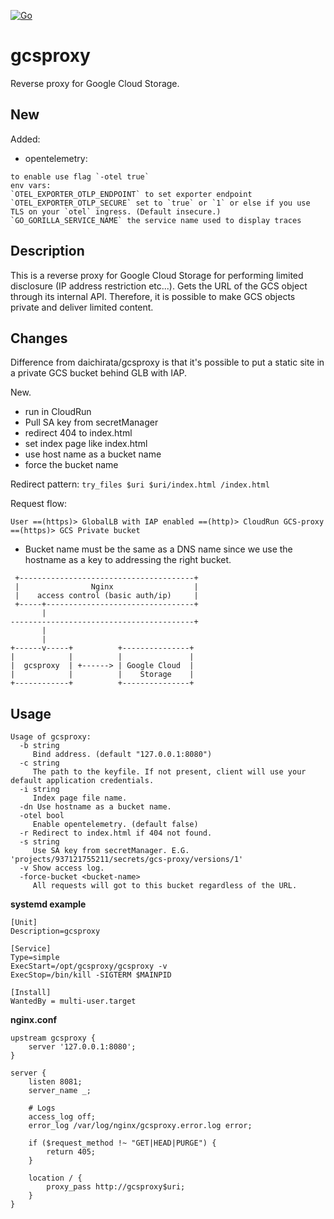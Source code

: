 [![Go](https://github.com/mike-sirs/gcsproxy/actions/workflows/go.yml/badge.svg?branch=master)](https://github.com/mike-sirs/gcsproxy/actions/workflows/go.yml)

# gcsproxy
Reverse proxy for Google Cloud Storage.

## New

Added:
  - opentelemetry:
  ```
  to enable use flag `-otel true`
  env vars:
  `OTEL_EXPORTER_OTLP_ENDPOINT` to set exporter endpoint
  `OTEL_EXPORTER_OTLP_SECURE` set to `true` or `1` or else if you use TLS on your `otel` ingress. (Default insecure.)
  `GO_GORILLA_SERVICE_NAME` the service name used to display traces
```

## Description
This is a reverse proxy for Google Cloud Storage for performing limited disclosure (IP address restriction etc...). Gets the URL of the GCS object through its internal API. Therefore, it is possible to make GCS objects private and deliver limited content.

## Changes
Difference from daichirata/gcsproxy is that it's possible to put a static site in a private GCS bucket behind GLB with IAP.

New.
- run in CloudRun
- Pull SA key from secretManager
- redirect 404 to index.html
- set index page like index.html
- use host name as a bucket name
- force the bucket name

Redirect pattern:
`try_files $uri $uri/index.html /index.html`

Request flow: 
```
User ==(https)> GlobalLB with IAP enabled ==(http)> CloudRun GCS-proxy ==(https)> GCS Private bucket
```
- Bucket name must be the same as a DNS name since we use the hostname as a key to addressing the right bucket.

```
 +---------------------------------------+
 |                Nginx                  |
 |    access control (basic auth/ip)     |
 +-----+---------------------------------+
       |
-----------------------------------------+
       |
       |
+------v-----+          +---------------+
|            |          |               |
|  gcsproxy  | +------> | Google Cloud  |
|            |          |    Storage    |
+------------+          +---------------+
```

## Usage

```
Usage of gcsproxy:
  -b string
     Bind address. (default "127.0.0.1:8080")
  -c string
     The path to the keyfile. If not present, client will use your default application credentials.
  -i string
     Index page file name.
  -dn Use hostname as a bucket name.
  -otel bool
     Enable opentelemetry. (default false)
  -r Redirect to index.html if 404 not found.
  -s string
     Use SA key from secretManager. E.G. 'projects/937121755211/secrets/gcs-proxy/versions/1'
  -v Show access log.
  -force-bucket <bucket-name>
     All requests will got to this bucket regardless of the URL.

```

**systemd example**

```
[Unit]
Description=gcsproxy

[Service]
Type=simple
ExecStart=/opt/gcsproxy/gcsproxy -v
ExecStop=/bin/kill -SIGTERM $MAINPID

[Install]
WantedBy = multi-user.target
```

**nginx.conf**

```
upstream gcsproxy {
    server '127.0.0.1:8080';
}

server {
    listen 8081;
    server_name _;

    # Logs
    access_log off;
    error_log /var/log/nginx/gcsproxy.error.log error;

    if ($request_method !~ "GET|HEAD|PURGE") {
        return 405;
    }

    location / {
        proxy_pass http://gcsproxy$uri;
    }
}
```

